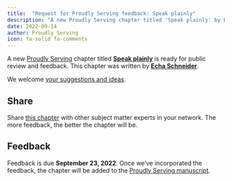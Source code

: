 ```yaml
---
title:  "Request for Proudly Serving feedback: Speak plainly"
description: "A new Proudly Serving chapter titled 'Speak plainly' by Echa Schneider is ready for public review and feedback."
date: 2022-09-14
author: Proudly Serving
icon: fa-solid fa-comments
---
```


A new [Proudly Serving](/) chapter titled **[Speak plainly](/contents/speak-plainly)** is ready for public review and feedback. This chapter was written by **[Echa Schneider](/people/echa-schneider)**.

We welcome [your suggestions and ideas](/contents/speak-plainly).

## Share

Share [this chapter](/contents/speak-plainly) with other subject matter experts in your network. The more feedback, the better the chapter will be.

## Feedback

Feedback is due **September 23, 2022**. Once we’ve incorporated the feedback, the chapter will be added to the [Proudly Serving manuscript](/manuscript/).
